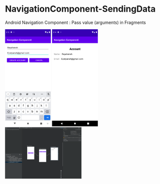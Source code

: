 # NavigationComponent-SendingData

Android Navigation Component : Pass value (arguments) in Fragments

<img alt="Ezatpanah Navigation Component Sending Data" src="app/screenshot/1.png" width="30%">

<img alt="Ezatpanah Navigation Component Sending Data" src="app/screenshot/2.png" width="30%">

<img alt="Ezatpanah Navigation Component Sending Data" src="app/screenshot/3.png" width="50%">
